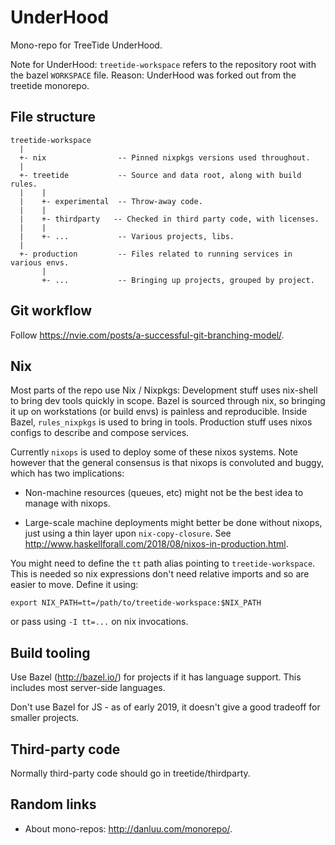 # UnderHood
Mono-repo for TreeTide UnderHood.

Note for UnderHood: `treetide-workspace` refers to the repository root with the
bazel `WORKSPACE` file. Reason: UnderHood was forked out from the treetide
monorepo.

## File structure

```
treetide-workspace
  |
  +- nix                -- Pinned nixpkgs versions used throughout.
  |
  +- treetide           -- Source and data root, along with build rules.
  |    |
  |    +- experimental  -- Throw-away code.
  |    |
  |    +- thirdparty   -- Checked in third party code, with licenses.
  |    |
  |    +- ...           -- Various projects, libs.
  |
  +- production         -- Files related to running services in various envs.
       |
       +- ...           -- Bringing up projects, grouped by project.
```

## Git workflow

Follow https://nvie.com/posts/a-successful-git-branching-model/.

## Nix

Most parts of the repo use Nix / Nixpkgs: Development stuff uses nix-shell to
bring dev tools quickly in scope. Bazel is sourced through nix, so bringing it
up on workstations (or build envs) is painless and reproducible. Inside Bazel,
`rules_nixpkgs` is used to bring in tools. Production stuff uses nixos configs
to describe and compose services.

Currently `nixops` is used to deploy some of these nixos systems. Note however
that the general consensus is that nixops is convoluted and buggy, which has
two implications:

 - Non-machine resources (queues, etc) might not be the best idea to manage with
   nixops.

 - Large-scale machine deployments might better be done without nixops, just
   using a thin layer upon `nix-copy-closure`. See
   http://www.haskellforall.com/2018/08/nixos-in-production.html.

You might need to define the `tt` path alias pointing to `treetide-workspace`.
This is needed so nix expressions don't need relative imports and so are easier
to move. Define it using:

```
export NIX_PATH=tt=/path/to/treetide-workspace:$NIX_PATH
```

or pass using `-I tt=...` on nix invocations.

## Build tooling

Use Bazel (http://bazel.io/) for projects if it has language support.
This includes most server-side languages.

Don't use Bazel for JS - as of early 2019, it doesn't give a good tradeoff
for smaller projects.

## Third-party code

Normally third-party code should go in treetide/thirdparty.

## Random links

- About mono-repos: http://danluu.com/monorepo/.
